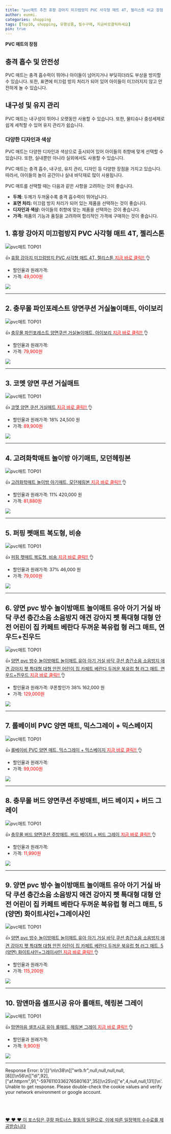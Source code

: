 ```yaml
---
title: "pvc매트 추천 휴팡 강아지 미끄럼방지 PVC 사각형 매트 4T, 젤리스톤 비교 장점 구매시 주의사항"
author: eunmi.
categories: shopping
tags: [Top10, shopping, 유행상품, 필수구매, 지금바로클릭하세요]
pin: true
---
```

**PVC 매트의 장점**

<h2>충격 흡수 및 안전성</h2>

PVC 매트는 충격 흡수력이 뛰어나 아이들이 넘어지거나 부딪히더라도 부상을 방지할 수 있습니다. 또한, 표면에 미끄럼 방지 처리가 되어 있어 아이들이 미끄러지지 않고 안전하게 놀 수 있습니다.

<h2>내구성 및 유지 관리</h2>

PVC 매트는 내구성이 뛰어나 오랫동안 사용할 수 있습니다. 또한, 물티슈나 중성세제로 쉽게 세척할 수 있어 유지 관리가 쉽습니다.

<h3>다양한 디자인과 색상</h3>

PVC 매트는 다양한 디자인과 색상으로 출시되어 있어 아이들의 취향에 맞게 선택할 수 있습니다. 또한, 실내뿐만 아니라 실외에서도 사용할 수 있습니다.

PVC 매트는 충격 흡수, 내구성, 유지 관리, 디자인 등 다양한 장점을 가지고 있습니다. 따라서, 아이들의 놀이 공간이나 실내 바닥재로 많이 사용됩니다.

PVC 매트를 선택할 때는 다음과 같은 사항을 고려하는 것이 좋습니다.

* **두께:** 두께가 두꺼울수록 충격 흡수력이 뛰어납니다.
* **표면 처리:** 미끄럼 방지 처리가 되어 있는 제품을 선택하는 것이 좋습니다.
* **디자인과 색상:** 아이들의 취향에 맞는 제품을 선택하는 것이 좋습니다.
* **가격:** 제품의 기능과 품질을 고려하여 합리적인 가격에 구매하는 것이 좋습니다.

   

## 1. 휴팡 강아지 미끄럼방지 PVC 사각형 매트 4T, 젤리스톤

![pvc매트 TOP01](https://thumbnail8.coupangcdn.com/thumbnails/remote/230x230ex/image/rs_quotation_api/plvxdmnn/4a2af02c0194419bb10c1167212f28aa.jpg)


👍 [휴팡 강아지 미끄럼방지 PVC 사각형 매트 4T, 젤리스톤 <font color=red> 지금 바로 클릭!! </font> ](https://link.coupang.com/re/AFFSDP?lptag=AF3617701&subid=GithubCoopas&pageKey=7257919053&traceid=V0-153&itemId=18478893198&vendorItemId=85618750738) 👌 


- 할인율과 원래가격: 
- 가격: <span style='color:red'>49,000원</span>

[![](/discount_price.png)](https://link.coupang.com/re/AFFSDP?lptag=AF3617701&subid=GithubCoopas&pageKey=7257919053&traceid=V0-153&itemId=18478893198&vendorItemId=85618750738)

---


   

## 2. 충무몰 파인포레스트 양면쿠션 거실놀이매트, 아이보리

![pvc매트 TOP01](https://thumbnail10.coupangcdn.com/thumbnails/remote/230x230ex/image/rs_quotation_api/fqdxk7lx/6c1211bde4074a9abee8176bf4656089.jpg)


👍 [충무몰 파인포레스트 양면쿠션 거실놀이매트, 아이보리 <font color=red> 지금 바로 클릭!! </font> ](https://link.coupang.com/re/AFFSDP?lptag=AF3617701&subid=GithubCoopas&pageKey=6734045725&traceid=V0-153&itemId=15699408290&vendorItemId=82913983454) 👌 


- 할인율과 원래가격: 
- 가격: <span style='color:red'>79,900원</span>

[![](/discount_price.png)](https://link.coupang.com/re/AFFSDP?lptag=AF3617701&subid=GithubCoopas&pageKey=6734045725&traceid=V0-153&itemId=15699408290&vendorItemId=82913983454)

---


   

## 3. 코멧 양면 쿠션 거실매트

![pvc매트 TOP01](https://thumbnail6.coupangcdn.com/thumbnails/remote/230x230ex/image/retail/images/3571415036296289-ac035857-0cf1-442f-8033-30ce679efc37.jpg)


👍 [코멧 양면 쿠션 거실매트 <font color=red> 지금 바로 클릭!! </font> ](https://link.coupang.com/re/AFFSDP?lptag=AF3617701&subid=GithubCoopas&pageKey=6445990393&traceid=V0-153&itemId=13973097541&vendorItemId=81221997023) 👌 


- 할인율과 원래가격: 18%  24,500   원
- 가격: <span style='color:red'>89,900원</span>

[![](/discount_price.png)](https://link.coupang.com/re/AFFSDP?lptag=AF3617701&subid=GithubCoopas&pageKey=6445990393&traceid=V0-153&itemId=13973097541&vendorItemId=81221997023)

---


   

## 4. 고려화학매트 놀이방 아기매트, 모던헤링본

![pvc매트 TOP01](https://thumbnail8.coupangcdn.com/thumbnails/remote/230x230ex/image/retail/images/1040328783598005-a7d6a87a-ab50-4382-bf2b-f344cb4701ef.jpg)


👍 [고려화학매트 놀이방 아기매트, 모던헤링본 <font color=red> 지금 바로 클릭!! </font> ](https://link.coupang.com/re/AFFSDP?lptag=AF3617701&subid=GithubCoopas&pageKey=5979105521&traceid=V0-153&itemId=906537842&vendorItemId=5270588506) 👌 


- 할인율과 원래가격: 11%  420,000   원
- 가격: <span style='color:red'>81,880원</span>

[![](/discount_price.png)](https://link.coupang.com/re/AFFSDP?lptag=AF3617701&subid=GithubCoopas&pageKey=5979105521&traceid=V0-153&itemId=906537842&vendorItemId=5270588506)

---


   

## 5. 퍼핑 펫매트 복도형, 비숑

![pvc매트 TOP01](https://thumbnail6.coupangcdn.com/thumbnails/remote/230x230ex/image/retail/images/178515485645285-bd41c8a3-8d92-4ce7-8f35-c87d2b55f5d8.jpg)


👍 [퍼핑 펫매트 복도형, 비숑 <font color=red> 지금 바로 클릭!! </font> ](https://link.coupang.com/re/AFFSDP?lptag=AF3617701&subid=GithubCoopas&pageKey=6400048826&traceid=V0-153&itemId=1044955001&vendorItemId=5506322523) 👌 


- 할인율과 원래가격: 37%  46,000   원
- 가격: <span style='color:red'>79,000원</span>

[![](/discount_price.png)](https://link.coupang.com/re/AFFSDP?lptag=AF3617701&subid=GithubCoopas&pageKey=6400048826&traceid=V0-153&itemId=1044955001&vendorItemId=5506322523)

---


   

## 6. 양면 pvc 방수 놀이방매트 놀이매트 유아 아기 거실 바닥 쿠션 층간소음 소음방지 애견 강아지 펫 특대형 대형 안전 어린이 집 카페트 베란다 두꺼운 북유럽 형 러그 매트, 연우드+진우드

![pvc매트 TOP01](https://thumbnail8.coupangcdn.com/thumbnails/remote/230x230ex/image/vendor_inventory/e540/40289999ed1a2e79f0dfcf69ad2a6ffeb1242c64fc72b29ba7afe5a15997.jpg)


👍 [양면 pvc 방수 놀이방매트 놀이매트 유아 아기 거실 바닥 쿠션 층간소음 소음방지 애견 강아지 펫 특대형 대형 안전 어린이 집 카페트 베란다 두꺼운 북유럽 형 러그 매트, 연우드+진우드 <font color=red> 지금 바로 클릭!! </font> ](https://link.coupang.com/re/AFFSDP?lptag=AF3617701&subid=GithubCoopas&pageKey=216228924&traceid=V0-153&itemId=663592570&vendorItemId=77040475923) 👌 


- 할인율과 원래가격: 쿠폰할인가 38%  162,000   원
- 가격: <span style='color:red'>129,000원</span>

[![](/discount_price.png)](https://link.coupang.com/re/AFFSDP?lptag=AF3617701&subid=GithubCoopas&pageKey=216228924&traceid=V0-153&itemId=663592570&vendorItemId=77040475923)

---


   

## 7. 롤베이비 PVC 양면 매트, 믹스그레이 + 믹스베이지

![pvc매트 TOP01](https://thumbnail8.coupangcdn.com/thumbnails/remote/230x230ex/image/retail/images/2023/01/19/18/3/e252d189-aaf9-451b-bc0f-77bf4438144c.jpg)


👍 [롤베이비 PVC 양면 매트, 믹스그레이 + 믹스베이지 <font color=red> 지금 바로 클릭!! </font> ](https://link.coupang.com/re/AFFSDP?lptag=AF3617701&subid=GithubCoopas&pageKey=7078241109&traceid=V0-153&itemId=17599939211&vendorItemId=84766238791) 👌 


- 할인율과 원래가격: 
- 가격: <span style='color:red'>99,000원</span>

[![](/discount_price.png)](https://link.coupang.com/re/AFFSDP?lptag=AF3617701&subid=GithubCoopas&pageKey=7078241109&traceid=V0-153&itemId=17599939211&vendorItemId=84766238791)

---


   

## 8. 충무몰 버드 양면쿠션 주방매트, 버드 베이지 + 버드 그레이

![pvc매트 TOP01](https://thumbnail9.coupangcdn.com/thumbnails/remote/230x230ex/image/retail/images/2022/12/14/10/4/9782a5e1-5fbc-4371-ad61-ded14f2f5edb.jpg)


👍 [충무몰 버드 양면쿠션 주방매트, 버드 베이지 + 버드 그레이 <font color=red> 지금 바로 클릭!! </font> ](https://link.coupang.com/re/AFFSDP?lptag=AF3617701&subid=GithubCoopas&pageKey=6994761547&traceid=V0-153&itemId=17131200737&vendorItemId=84304319744) 👌 


- 할인율과 원래가격: 
- 가격: <span style='color:red'>11,990원</span>

[![](/discount_price.png)](https://link.coupang.com/re/AFFSDP?lptag=AF3617701&subid=GithubCoopas&pageKey=6994761547&traceid=V0-153&itemId=17131200737&vendorItemId=84304319744)

---


   

## 9. 양면 pvc 방수 놀이방매트 놀이매트 유아 아기 거실 바닥 쿠션 층간소음 소음방지 애견 강아지 펫 특대형 대형 안전 어린이 집 카페트 베란다 두꺼운 북유럽 형 러그 매트, 5 (양면) 화이트샤인+그레이샤인

![pvc매트 TOP01](https://thumbnail7.coupangcdn.com/thumbnails/remote/230x230ex/image/vendor_inventory/58f0/6760e7b8a7e0ed44d2a70f50c13223e54ca62ee094a57a37b8d85299f4a4.jpg)


👍 [양면 pvc 방수 놀이방매트 놀이매트 유아 아기 거실 바닥 쿠션 층간소음 소음방지 애견 강아지 펫 특대형 대형 안전 어린이 집 카페트 베란다 두꺼운 북유럽 형 러그 매트, 5 (양면) 화이트샤인+그레이샤인 <font color=red> 지금 바로 클릭!! </font> ](https://link.coupang.com/re/AFFSDP?lptag=AF3617701&subid=GithubCoopas&pageKey=216228924&traceid=V0-153&itemId=663592435&vendorItemId=77040476185) 👌 


- 할인율과 원래가격: 
- 가격: <span style='color:red'>115,200원</span>

[![](/discount_price.png)](https://link.coupang.com/re/AFFSDP?lptag=AF3617701&subid=GithubCoopas&pageKey=216228924&traceid=V0-153&itemId=663592435&vendorItemId=77040476185)

---


   

## 10. 맘앤마음 셀프시공 유아 롤매트, 헤링본 그레이

![pvc매트 TOP01](https://thumbnail9.coupangcdn.com/thumbnails/remote/230x230ex/image/rs_quotation_api/x06wuwzy/459c3ca3217546f9a11b452aafc1c3ac.jpg)


👍 [맘앤마음 셀프시공 유아 롤매트, 헤링본 그레이 <font color=red> 지금 바로 클릭!! </font> ](https://link.coupang.com/re/AFFSDP?lptag=AF3617701&subid=GithubCoopas&pageKey=5568064531&traceid=V0-153&itemId=8858012078&vendorItemId=76144758146) 👌 


- 할인율과 원래가격: 
- 가격: <span style='color:red'>9,900원</span>

[![](/discount_price.png)](https://link.coupang.com/re/AFFSDP?lptag=AF3617701&subid=GithubCoopas&pageKey=5568064531&traceid=V0-153&itemId=8858012078&vendorItemId=76144758146)

---
Response Error: b')]}\'\n\n38\n[["wrb.fr",null,null,null,null,[8]]]\n56\n[["di",92],["af.httprm",91,"-5976110336276580163",35]]\n25\n[["e",4,null,null,131]]\n'. 
Unable to get response.
Please double-check the cookie values and verify your network environment or google account.<br><br><br><br><br> [ ❤ ❤ ❤ 이 포스팅은 쿠팡 파트너스 활동의 일환으로, 이에 따른 일정액의 수수료를 제공받습니다](https://link.coupang.com/a/bcEFyh)